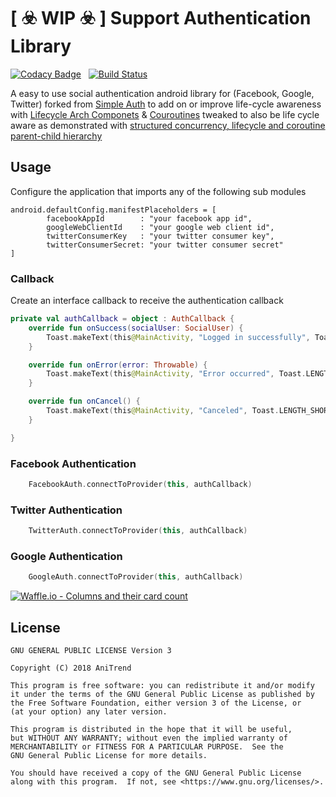 # [ :biohazard: WIP :biohazard: ] Support Authentication Library

[![Codacy Badge](https://api.codacy.com/project/badge/Grade/e5b695e0e61144639591a341f3d42d6d)](https://www.codacy.com/app/AniTrend/support-auth?utm_source=github.com&amp;utm_medium=referral&amp;utm_content=AniTrend/support-auth&amp;utm_campaign=Badge_Grade) &nbsp; [![Build Status](https://travis-ci.org/AniTrend/support-auth.svg?branch=master)](https://travis-ci.org/AniTrend/support-auth)

A easy to use social authentication android library for (Facebook, Google, Twitter) forked from [Simple Auth](https://github.com/jaychang0917/SimpleAuth) to add on or improve life-cycle awareness with [Lifecycle Arch Componets](https://developer.android.com/topic/libraries/architecture/lifecycle) & [Couroutines](https://kotlinlang.org/docs/reference/coroutines-overview.html) tweaked to also be life cycle aware as demonstrated with [structured concurrency, lifecycle and coroutine parent-child hierarchy](https://github.com/Kotlin/kotlinx.coroutines/blob/master/ui/coroutines-guide-ui.md#structured-concurrency-lifecycle-and-coroutine-parent-child-hierarchy)

## Usage

Configure the application that imports any of the following sub modules

```
android.defaultConfig.manifestPlaceholders = [
        facebookAppId        : "your facebook app id",
        googleWebClientId    : "your google web client id",
        twitterConsumerKey   : "your twitter consumer key",
        twitterConsumerSecret: "your twitter consumer secret"
]
```


### Callback

Create an interface callback to receive the authentication callback

```kotlin
private val authCallback = object : AuthCallback {
    override fun onSuccess(socialUser: SocialUser) {
        Toast.makeText(this@MainActivity, "Logged in successfully", Toast.LENGTH_SHORT).show()
    }

    override fun onError(error: Throwable) {
        Toast.makeText(this@MainActivity, "Error occurred", Toast.LENGTH_SHORT).show()
    }

    override fun onCancel() {
        Toast.makeText(this@MainActivity, "Canceled", Toast.LENGTH_SHORT).show()
    }

}
```

### Facebook Authentication

```kotlin
    FacebookAuth.connectToProvider(this, authCallback)
```

### Twitter Authentication

```kotlin
    TwitterAuth.connectToProvider(this, authCallback)
```

### Google Authentication

```kotlin
    GoogleAuth.connectToProvider(this, authCallback)
```

[![Waffle.io - Columns and their card count](https://badge.waffle.io/AniTrend/support-auth.svg?columns=all)](https://waffle.io/AniTrend/support-auth)


## License

```
GNU GENERAL PUBLIC LICENSE Version 3

Copyright (C) 2018 AniTrend

This program is free software: you can redistribute it and/or modify
it under the terms of the GNU General Public License as published by
the Free Software Foundation, either version 3 of the License, or
(at your option) any later version.

This program is distributed in the hope that it will be useful,
but WITHOUT ANY WARRANTY; without even the implied warranty of
MERCHANTABILITY or FITNESS FOR A PARTICULAR PURPOSE.  See the
GNU General Public License for more details.

You should have received a copy of the GNU General Public License
along with this program.  If not, see <https://www.gnu.org/licenses/>.
```
